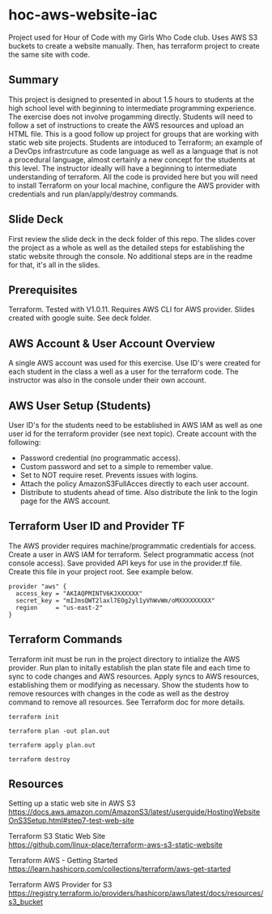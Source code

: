 # hoc-aws-website-iac
Project used for Hour of Code with my Girls Who Code club. Uses AWS S3 buckets to create a website manually. Then, has terraform project to create the same site with code.

## Summary
This project is designed to presented in about 1.5 hours to students at the high school level with beginning to intermediate programming experience. The exercise does not involve progamming directly. Students will need to follow a set of instructions to create the AWS resources and upload an HTML file. This is a good follow up project for groups that are working with static web site projects. Students are intoduced to Terraform; an example of a DevOps infrastrcuture as code language as well as a language that is not a procedural language, almost certainly a new concept for the students at this level. The instructor ideally will have a beginning to intermediate understanding of terraform. All the code is provided here but you will need to install Terraform on your local machine, configure the AWS provider with credentials and run plan/apply/destroy commands. 

## Slide Deck
First review the slide deck in the deck folder of this repo. The slides cover the project as a whole as well as the detailed steps for establishing the static website through the console. No additional steps are in the readme for that, it's all in the slides.

## Prerequisites
Terraform. Tested with V1.0.11. Requires AWS CLI for AWS provider.
Slides created with google suite. See deck folder.

## AWS Account & User Account Overview
A single AWS account was used for this exercise. Use ID's were created for each student in the class a well as a user for the terraform code. The instructor was also in the console under their own account.

## AWS User Setup (Students)
User ID's for the students need to be established in AWS IAM as well as one user id for the terraform provider (see next topic). Create account with the following:
- Password credential (no programmatic access).
- Custom password and set to a simple to remember value.
- Set to NOT require reset. Prevents issues with logins.
- Attach the policy AmazonS3FullAcces directly to each user account.
- Distribute to students ahead of time. Also distribute the link to the login page for the AWS account.

## Terraform User ID and Provider TF
The AWS provider requires machine/programmatic credentials for access. Create a user in AWS IAM for terraform. Select programmatic access (not console access). Save provided API keys for use in the provider.tf file. Create this file in your project root. See example below.  

````
provider "aws" {
  access_key = "AKIAQPMINTV6KJXXXXXX"
  secret_key = "mIJmsQWT2laxl7EOg2yl1yVhWvWm/oMXXXXXXXXX"
  region     = "us-east-2"
}
````

## Terraform Commands
Terraform init must be run in the project directory to intialize the AWS provider. Run plan to initally establish the plan state file and each time to sync to code changes and AWS resources. Apply syncs to AWS resources, establishing them or modifying as necessary. Show the students how to remove resources with changes in the code as well as the destroy command to remove all resources. See Terraform doc for more details.

````
terraform init
````
````
terraform plan -out plan.out
````
````
terraform apply plan.out
````
````
terraform destroy
````

## Resources
Setting up a static web site in AWS S3  
https://docs.aws.amazon.com/AmazonS3/latest/userguide/HostingWebsiteOnS3Setup.html#step7-test-web-site

Terraform S3 Static Web Site  
https://github.com/linux-place/terraform-aws-s3-static-website

Terraform AWS - Getting Started   
https://learn.hashicorp.com/collections/terraform/aws-get-started

Terraform AWS Provider for S3  
https://registry.terraform.io/providers/hashicorp/aws/latest/docs/resources/s3_bucket